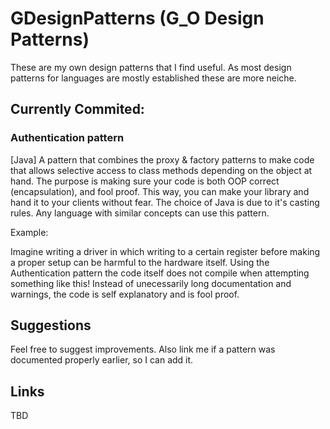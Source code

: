 # GDesignPatterns (G_O Design Patterns)

These are my own design patterns that I find useful.
As most design patterns for languages are mostly established these are more neiche.

## Currently Commited:

### Authentication pattern

[Java] A pattern that combines the proxy & factory patterns to make code that allows
selective access to class methods depending on the object at hand.
The purpose is making sure your code is both OOP correct (encapsulation), and fool proof.
This way, you can make your library and hand it to your clients without fear.
The choice of Java is due to it's casting rules. Any language with similar concepts can use this pattern.

Example:

Imagine writing a driver in which writing to a certain register before making a proper setup can be harmful to the hardware itself.
Using the Authentication pattern the code itself does not compile when attempting something like this!
Instead of unecessarily long documentation and warnings, the code is self explanatory and is fool proof.

## Suggestions

Feel free to suggest improvements. Also link me if a pattern was documented properly earlier, so I can add it.

## Links

TBD

